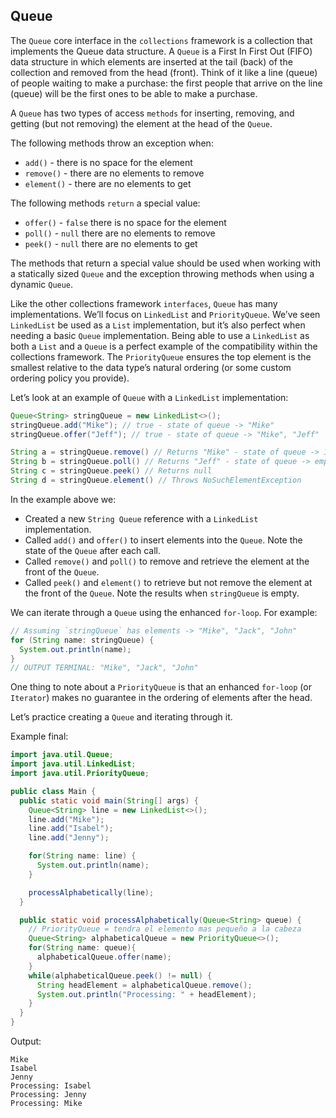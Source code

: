 ## Queue

The `Queue` core interface in the `collections` framework is a collection that implements the Queue data structure. A `Queue` is a First In First Out (FIFO) data structure in which elements are inserted at the tail (back) of the collection and removed from the head (front). Think of it like a line (queue) of people waiting to make a purchase: the first people that arrive on the line (queue) will be the first ones to be able to make a purchase.

A `Queue` has two types of access `methods` for inserting, removing, and getting (but not removing) the element at the head of the `Queue`.

The following methods throw an exception when:

* `add()` - there is no space for the element
* `remove()` - there are no elements to remove
* `element()` - there are no elements to get

The following methods `return` a special value:

* `offer()` - `false` there is no space for the element
* `poll()` - `null` there are no elements to remove
* `peek()` - `null` there are no elements to get

The methods that return a special value should be used when working with a statically sized `Queue` and the exception throwing methods when using a dynamic `Queue`.

Like the other collections framework `interfaces`, `Queue` has many implementations. We’ll focus on `LinkedList` and `PriorityQueue`. We’ve seen `LinkedList` be used as a `List` implementation, but it’s also perfect when needing a basic `Queue` implementation. Being able to use a `LinkedList` as both a `List` and a `Queue` is a perfect example of the compatibility within the collections framework. The `PriorityQueue` ensures the top element is the smallest relative to the data type’s natural ordering (or some custom ordering policy you provide).

Let’s look at an example of `Queue` with a `LinkedList` implementation:

```java
Queue<String> stringQueue = new LinkedList<>();
stringQueue.add("Mike"); // true - state of queue -> "Mike"
stringQueue.offer("Jeff"); // true - state of queue -> "Mike", "Jeff" 

String a = stringQueue.remove() // Returns "Mike" - state of queue -> 1
String b = stringQueue.poll() // Returns "Jeff" - state of queue -> empty
String c = stringQueue.peek() // Returns null
String d = stringQueue.element() // Throws NoSuchElementException
```

In the example above we:

* Created a new `String Queue` reference with a `LinkedList` implementation.
* Called `add()` and `offer()` to insert elements into the `Queue`. Note the state of the `Queue` after each call.
* Called `remove()` and `poll()` to remove and retrieve the element at the front of the `Queue`.
* Called `peek()` and `element()` to retrieve but not remove the element at the front of the `Queue`. Note the results when `stringQueue` is empty.

We can iterate through a `Queue` using the enhanced `for-loop`. For example:

```java
// Assuming `stringQueue` has elements -> "Mike", "Jack", "John"
for (String name: stringQueue) {
  System.out.println(name);
}
// OUTPUT TERMINAL: "Mike", "Jack", "John"
```

One thing to note about a `PriorityQueue` is that an enhanced `for-loop` (or `Iterator`) makes no guarantee in the ordering of elements after the head.

Let’s practice creating a `Queue` and iterating through it.

Example final:

```java
import java.util.Queue;
import java.util.LinkedList;
import java.util.PriorityQueue;

public class Main {
  public static void main(String[] args) {
    Queue<String> line = new LinkedList<>();
    line.add("Mike");
    line.add("Isabel");
    line.add("Jenny");

    for(String name: line) {
      System.out.println(name);
    }

    processAlphabetically(line);
  }

  public static void processAlphabetically(Queue<String> queue) {
    // PriorityQueue = tendra el elemento mas pequeño a la cabeza
    Queue<String> alphabeticalQueue = new PriorityQueue<>();
    for(String name: queue){
      alphabeticalQueue.offer(name);
    }
    while(alphabeticalQueue.peek() != null) {
      String headElement = alphabeticalQueue.remove();
      System.out.println("Processing: " + headElement);
    }
  }
}
```

Output:
```terminal
Mike
Isabel
Jenny
Processing: Isabel
Processing: Jenny
Processing: Mike
```